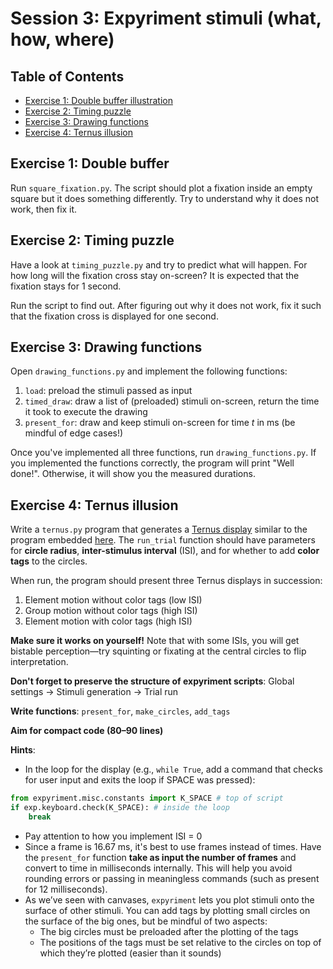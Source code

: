 # Session 3: Expyriment stimuli (what, how, where)

## Table of Contents
- [Exercise 1: Double buffer illustration](#exercise-1-double-buffer)
- [Exercise 2: Timing puzzle](#exercise-2-timing-puzzle)
- [Exercise 3: Drawing functions](#exercise-3-drawing-functions)
- [Exercise 4: Ternus illusion](#exercise-4-ternus-illusion)

## Exercise 1: Double buffer
Run `square_fixation.py`. The script should plot a fixation inside an empty square but it does something differently. Try to understand why it does not work, then fix it.

## Exercise 2: Timing puzzle
Have a look at `timing_puzzle.py` and try to predict what will happen. 
For how long will the fixation cross stay on-screen? 
It is expected that the fixation stays for 1 second.

Run the script to find out. After figuring out why it does not work, fix it such that the fixation cross is displayed for one second.

## Exercise 3: Drawing functions
Open `drawing_functions.py` and implement the following functions:

1. `load`: preload the stimuli passed as input
2. `timed_draw`: draw a list of (preloaded) stimuli on-screen, return the time it took to execute the drawing
3. `present_for`: draw and keep stimuli on-screen for time *t* in ms (be mindful of edge cases!)

Once you've implemented all three functions, run `drawing_functions.py`. If you implemented the functions correctly, the program will print "Well done!". Otherwise, it will show you the measured durations.

## Exercise 4: Ternus illusion
Write a `ternus.py` program that generates a [Ternus display](https://en.wikipedia.org/wiki/Ternus_illusion) similar to the program embedded [here](https://michaelbach.de/ot/mot-Ternus/). The `run_trial` function should have parameters for **circle radius**, **inter-stimulus interval** (ISI), and for whether to add **color tags** to the circles.

When run, the program should present three Ternus displays in succession:

1. Element motion without color tags (low ISI)
2. Group motion without color tags (high ISI)
3. Element motion with color tags (high ISI)

**Make sure it works on yourself!** Note that with some ISIs, you will get bistable perception—try squinting or fixating at the central circles to flip interpretation. 

**Don't forget to preserve the structure of expyriment scripts**: Global settings $\rightarrow$ Stimuli generation $\rightarrow$ Trial run

**Write functions**: `present_for`, `make_circles`, `add_tags`

**Aim for compact code (80–90 lines)**

**Hints**:
- In the loop for the display (e.g., `while True`, add a command that checks for user input and exits the loop if SPACE was pressed):
```python
from expyriment.misc.constants import K_SPACE # top of script
if exp.keyboard.check(K_SPACE): # inside the loop
    break
```

- Pay attention to how you implement ISI = 0
- Since a frame is 16.67 ms, it's best to use frames instead of times. Have the `present_for` function **take as input the number of frames** and convert to time in milliseconds internally. This will help you avoid rounding errors or passing in meaningless commands (such as present for 12 milliseconds).
- As we’ve seen with canvases, `expyriment` lets you plot stimuli onto the surface of other stimuli. You can add tags by plotting small circles on the surface of the big ones, but be mindful of two aspects:
    -  The big circles must be preloaded after the plotting of the tags
    - The positions of the tags must be set relative to the circles on top of which they’re plotted (easier than it sounds)